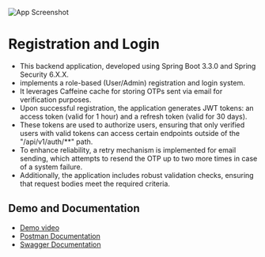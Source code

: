 
![App Screenshot](https://drive.google.com/file/d/1xa0r9vEbB6imlv6Mlx8hI2LU1jgaMYeJ/view?usp=drive_link)
# Registration and Login
- This backend application, developed using Spring Boot 3.3.0 and Spring Security 6.X.X.
- implements a role-based (User/Admin) registration and login system.
- It leverages Caffeine cache for storing OTPs sent via email for verification purposes.
- Upon successful registration, the application generates JWT tokens: an access token (valid for 1 hour) and a refresh token (valid for 30 days).
- These tokens are used to authorize users, ensuring that only verified users with valid tokens can access certain endpoints outside of the "/api/v1/auth/**" path.
- To enhance reliability, a retry mechanism is implemented for email sending, which attempts to resend the OTP up to two more times in case of a system failure.
- Additionally, the application includes robust validation checks, ensuring that request bodies meet the required criteria.




## Demo and Documentation
- [Demo video](https://youtu.be/_5enBVGXVXs)
- [Postman Documentation](https://documenter.getpostman.com/view/29367403/2sA3XJnQvU#9e002b3b-973d-48cc-b006-28765454f76d)
- [Swagger Documentation](https://jwt-authentication-authorization-for.onrender.com/swagger-ui/index.html)




